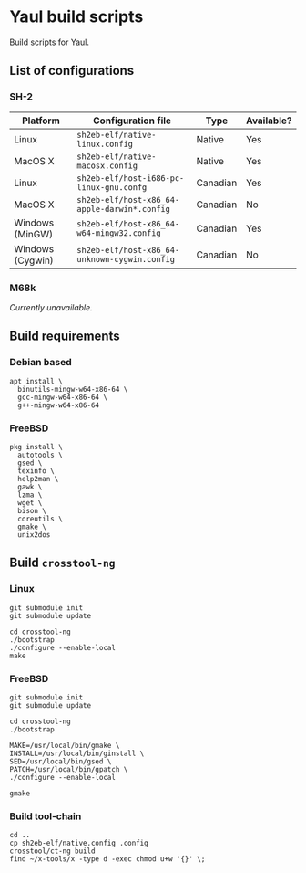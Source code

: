 Yaul build scripts
===

Build scripts for Yaul.

## List of configurations

### SH-2

| Platform         | Configuration file                            | Type     | Available? |
|------------------|-----------------------------------------------|----------|------------|
| Linux            | `sh2eb-elf/native-linux.config`               | Native   | Yes        |
| MacOS X          | `sh2eb-elf/native-macosx.config`              | Native   | Yes        |
| Linux            | `sh2eb-elf/host-i686-pc-linux-gnu.confg`      | Canadian | Yes        |
| MacOS X          | `sh2eb-elf/host-x86_64-apple-darwin*.config`  | Canadian | No         |
| Windows (MinGW)  | `sh2eb-elf/host-x86_64-w64-mingw32.config`    | Canadian | Yes        |
| Windows (Cygwin) | `sh2eb-elf/host-x86_64-unknown-cygwin.config` | Canadian | No         |

### M68k

_Currently unavailable._

## Build requirements

### Debian based

```
apt install \
  binutils-mingw-w64-x86-64 \
  gcc-mingw-w64-x86-64 \
  g++-mingw-w64-x86-64
```

### FreeBSD

```
pkg install \
  autotools \
  gsed \
  texinfo \
  help2man \
  gawk \
  lzma \
  wget \
  bison \
  coreutils \
  gmake \
  unix2dos
```

## Build `crosstool-ng`

### Linux

```
git submodule init
git submodule update

cd crosstool-ng
./bootstrap
./configure --enable-local
make
```

### FreeBSD

```
git submodule init
git submodule update

cd crosstool-ng
./bootstrap

MAKE=/usr/local/bin/gmake \
INSTALL=/usr/local/bin/ginstall \
SED=/usr/local/bin/gsed \
PATCH=/usr/local/bin/gpatch \
./configure --enable-local

gmake
```

### Build tool-chain

```
cd ..
cp sh2eb-elf/native.config .config
crosstool/ct-ng build
find ~/x-tools/x -type d -exec chmod u+w '{}' \;
```
